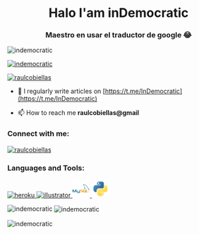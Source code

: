 <h1 align="center">Halo I'am inDemocratic</h1>
<h3 align="center">Maestro en usar el traductor de google 😂</h3>

<p align="left"> <img src="https://komarev.com/ghpvc/?username=indemocratic&label=Profile%20views&color=0e75b6&style=flat" alt="indemocratic" /> </p>

<p align="left"> <a href="https://github.com/ryo-ma/github-profile-trophy"><img src="https://github-profile-trophy.vercel.app/?username=indemocratic&row=2&column=3&theme=juicyfresh" alt="indemocratic" /></a> </p>

<p align="left"> <a href="https://twitter.com/raulcobiellas" target="blank"><img src="https://img.shields.io/twitter/follow/raulcobiellas?logo=twitter&style=for-the-badge" alt="raulcobiellas" /></a> </p>

- 📝 I regularly write articles on [https://t.me/InDemocratic](https://t.me/InDemocratic)

- 📫 How to reach me **raulcobiellas@gmail**

<h3 align="left">Connect with me:</h3>
<p align="left">
<a href="https://twitter.com/raulcobiellas" target="blank"><img align="center" src="https://raw.githubusercontent.com/rahuldkjain/github-profile-readme-generator/master/src/images/icons/Social/twitter.svg" alt="raulcobiellas" height="30" width="40" /></a>
</p>

<h3 align="left">Languages and Tools:</h3>
<p align="left"> <a href="https://heroku.com" target="_blank"> <img src="https://www.vectorlogo.zone/logos/heroku/heroku-icon.svg" alt="heroku" width="40" height="40"/> </a> <a href="https://www.adobe.com/in/products/illustrator.html" target="_blank"> <img src="https://www.vectorlogo.zone/logos/adobe_illustrator/adobe_illustrator-icon.svg" alt="illustrator" width="40" height="40"/> </a> <a href="https://www.mysql.com/" target="_blank"> <img src="https://raw.githubusercontent.com/devicons/devicon/master/icons/mysql/mysql-original-wordmark.svg" alt="mysql" width="40" height="40"/> </a> <a href="https://www.python.org" target="_blank"> <img src="https://raw.githubusercontent.com/devicons/devicon/master/icons/python/python-original.svg" alt="python" width="40" height="40"/> </a> </p>

<p><img align="left" src="https://github-readme-stats.vercel.app/api/top-langs?username=indemocratic&show_icons=true&locale=en&layout=compact" alt="indemocratic" /></p>

<p>&nbsp;<img align="center" src="https://github-readme-stats.vercel.app/api?username=indemocratic&show_icons=true&locale=en" alt="indemocratic" /></p>

<p><img align="center" src="https://github-readme-streak-stats.herokuapp.com/?user=indemocratic&" alt="indemocratic" /></p>


